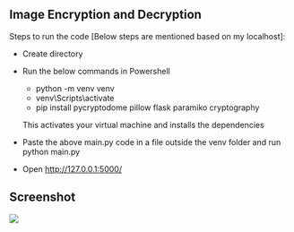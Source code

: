 ## Image Encryption and Decryption

Steps to run the code [Below steps are mentioned based on my localhost]:

- Create directory 
- Run the below commands in Powershell
  - python -m venv venv
  - venv\Scripts\activate
  - pip install pycryptodome pillow flask paramiko cryptography

  This activates your virtual machine  and installs the dependencies
- Paste the above main.py code in a file outside the venv folder and run python main.py
- Open http://127.0.0.1:5000/

## Screenshot

![](https://r2.fivemanage.com/GoT9ggvJQU94cTuQFMvtd/image-encrypt-decrypt.png)
